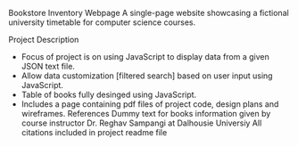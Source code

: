 Bookstore Inventory Webpage
A single-page website showcasing a fictional university timetable for computer science courses.

Project Description
- Focus of project is on using JavaScript to display data from a given JSON text file.
- Allow data customization [filtered search] based on user input using JavaScript.
- Table of books fully desinged using JavaScript.
- Includes a page containing pdf files of project code, design plans and wireframes.
References
Dummy text for books information given by course instructor Dr. Reghav Sampangi at Dalhousie Universiy
All citations included in project readme file
